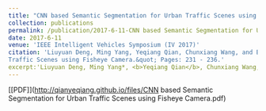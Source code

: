 ```yaml
---
title: "CNN based Semantic Segmentation for Urban Traffic Scenes using Fisheye Camera"
collection: publications
permalink: /publication/2017-6-11-CNN based Semantic Segmentation for Urban Traffic Scenes using Fisheye Camera
date: 2017-6-11
venue: 'IEEE Intelligent Vehicles Symposium (IV 2017)'
citation: 'Liuyuan Deng, Ming Yang, Yeqiang Qian, Chunxiang Wang, and Bing Wang (2017). &quot;CNN based Semantic Segmentation for Urban 
Traffic Scenes using Fisheye Camera.&quot; Pages: 231 - 236.'
excerpt:'Liuyuan Deng, Ming Yang*, <b>Yeqiang Qian</b>, Chunxiang Wang, and Bing Wang. <i>IEEE Intelligent Vehicles Symposium</i>. <b>IV 2017</b>.'
---
```


[[PDF]](http://qianyeqiang.github.io/files/CNN based Semantic Segmentation for Urban Traffic Scenes using Fisheye Camera.pdf)

